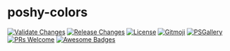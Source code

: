 # poshy-colors

[![Validate Changes](https://github.com/pwshrc/poshy-colors/actions/workflows/validate.yml/badge.svg)](https://github.com/pwshrc/poshy-colors/actions/workflows/validate.yml)
[![Release Changes](https://github.com/pwshrc/poshy-colors/actions/workflows/release.yml/badge.svg)](https://github.com/pwshrc/poshy-colors/actions/workflows/release.yml)
[![License](https://img.shields.io/github/license/pwshrc/poshy-colors)](./LICENSE.txt)
[![Gitmoji](https://img.shields.io/badge/gitmoji-%20😜%20😍-FFDD67.svg?style=flat-square)](https://gitmoji.carloscuesta.me/)
[![PSGallery](https://img.shields.io/powershellgallery/dt/poshy-colors.svg)](https://www.powershellgallery.com/packages/poshy-colors)
[![PRs Welcome](https://img.shields.io/badge/PRs-welcome-brightgreen.svg?style=flat-square)](http://makeapullrequest.com)
[![Awesome Badges](https://img.shields.io/badge/badges-awesome-green.svg)](https://github.com/Naereen/badges)



